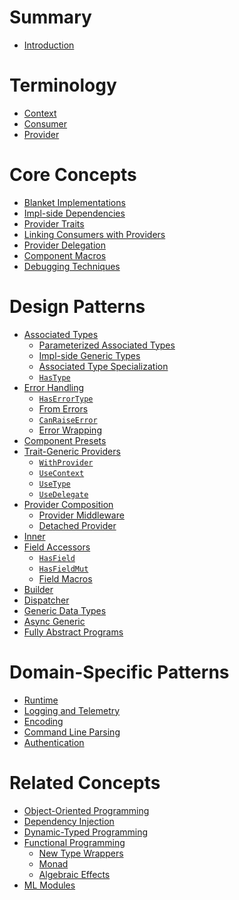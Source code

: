 # Summary

- [Introduction](introduction.md)

# Terminology

- [Context](context.md)
- [Consumer](consumer.md)
- [Provider](provider.md)

# Core Concepts

- [Blanket Implementations](blanket-implementations.md)
- [Impl-side Dependencies](impl-side-dependencies.md)
- [Provider Traits](provider-traits.md)
- [Linking Consumers with Providers](consumer-provider-link.md)
- [Provider Delegation](provider-delegation.md)
- [Component Macros](component-macros.md)
- [Debugging Techniques](debugging-techniques.md)

# Design Patterns

- [Associated Types](associated-types.md)
    - [Parameterized Associated Types]()
    - [Impl-side Generic Types]()
    - [Associated Type Specialization]()
    - [`HasType`]()
- [Error Handling]()
    - [`HasErrorType`]()
    - [From Errors]()
    - [`CanRaiseError`]()
    - [Error Wrapping]()
- [Component Presets]()
- [Trait-Generic Providers]()
    - [`WithProvider`]()
    - [`UseContext`]()
    - [`UseType`]()
    - [`UseDelegate`]()
- [Provider Composition]()
    - [Provider Middleware]()
    - [Detached Provider]()
- [Inner]()
- [Field Accessors]()
    - [`HasField`]()
    - [`HasFieldMut`]()
    - [Field Macros]()
- [Builder]()
- [Dispatcher]()
- [Generic Data Types]()
- [Async Generic]()
- [Fully Abstract Programs]()

# Domain-Specific Patterns

- [Runtime]()
- [Logging and Telemetry]()
- [Encoding]()
- [Command Line Parsing]()
- [Authentication]()

# Related Concepts

- [Object-Oriented Programming]()
- [Dependency Injection]()
- [Dynamic-Typed Programming]()
- [Functional Programming]()
    - [New Type Wrappers]()
    - [Monad]()
    - [Algebraic Effects]()
- [ML Modules]()